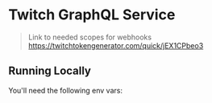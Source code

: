 # Twitch GraphQL Service

> Link to needed scopes for webhooks
> https://twitchtokengenerator.com/quick/jEX1CPbeo3

## Running Locally

You'll need the following env vars:
